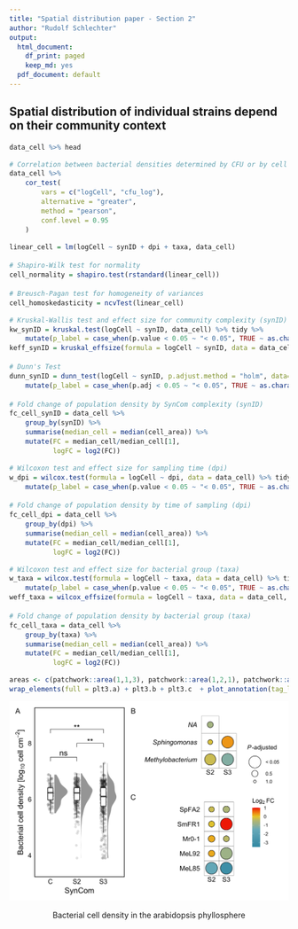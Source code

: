 ```yaml
---
title: "Spatial distribution paper - Section 2"
author: "Rudolf Schlechter"
output:
  html_document:
    df_print: paged
    keep_md: yes
  pdf_document: default
---
```




## Spatial distribution of individual strains depend on their community context




```r
data_cell %>% head
```

<div data-pagedtable="false">
  <script data-pagedtable-source type="application/json">
{"columns":[{"label":[""],"name":["_rn_"],"type":[""],"align":["left"]},{"label":["exp"],"name":[1],"type":["chr"],"align":["left"]},{"label":["dpi"],"name":[2],"type":["fct"],"align":["left"]},{"label":["synID"],"name":[3],"type":["fct"],"align":["left"]},{"label":["comID"],"name":[4],"type":["chr"],"align":["left"]},{"label":["syncom"],"name":[5],"type":["chr"],"align":["left"]},{"label":["strain"],"name":[6],"type":["fct"],"align":["left"]},{"label":["sample"],"name":[7],"type":["int"],"align":["right"]},{"label":["cell"],"name":[8],"type":["int"],"align":["right"]},{"label":["total_area"],"name":[9],"type":["dbl"],"align":["right"]},{"label":["cell_area"],"name":[10],"type":["dbl"],"align":["right"]},{"label":["logCell"],"name":[11],"type":["dbl"],"align":["right"]},{"label":["taxa"],"name":[12],"type":["fct"],"align":["left"]},{"label":["channel"],"name":[13],"type":["chr"],"align":["left"]},{"label":["cfu"],"name":[14],"type":["dbl"],"align":["right"]},{"label":["cfu_log"],"name":[15],"type":["dbl"],"align":["right"]}],"data":[{"1":"e1","2":"07dpi","3":"C","4":"Com01","5":"C.01","6":"meL85","7":"1","8":"34761","9":"0.0063","10":"5551108","11":"6.7","12":"Methylobacterium","13":"C0","14":"8800000","15":"6.9","_rn_":"1"},{"1":"e1","2":"07dpi","3":"C","4":"Com01","5":"C.01","6":"meL85","7":"1","8":"34761","9":"0.0063","10":"5551108","11":"6.7","12":"Methylobacterium","13":"C1","14":"8350000","15":"6.9","_rn_":"2"},{"1":"e1","2":"07dpi","3":"C","4":"Com01","5":"C.01","6":"meL85","7":"2","8":"34587","9":"0.0103","10":"3367879","11":"6.5","12":"Methylobacterium","13":"C0","14":"15400000","15":"7.2","_rn_":"3"},{"1":"e1","2":"07dpi","3":"C","4":"Com01","5":"C.01","6":"meL85","7":"2","8":"34587","9":"0.0103","10":"3367879","11":"6.5","12":"Methylobacterium","13":"C1","14":"5760000","15":"6.8","_rn_":"4"},{"1":"e1","2":"07dpi","3":"C","4":"Com01","5":"C.01","6":"meL85","7":"3","8":"30764","9":"0.0060","10":"5117514","11":"6.7","12":"Methylobacterium","13":"C0","14":"19900000","15":"7.3","_rn_":"5"},{"1":"e1","2":"07dpi","3":"C","4":"Com01","5":"C.01","6":"meL85","7":"3","8":"30764","9":"0.0060","10":"5117514","11":"6.7","12":"Methylobacterium","13":"C1","14":"23900000","15":"7.4","_rn_":"6"}],"options":{"columns":{"min":{},"max":[10]},"rows":{"min":[10],"max":[10]},"pages":{}}}
  </script>
</div>


```r
# Correlation between bacterial densities determined by CFU or by cell counts
data_cell %>% 
    cor_test(
        vars = c("logCell", "cfu_log"),
        alternative = "greater",
        method = "pearson",
        conf.level = 0.95
    )
```

<div data-pagedtable="false">
  <script data-pagedtable-source type="application/json">
{"columns":[{"label":["var1"],"name":[1],"type":["chr"],"align":["left"]},{"label":["var2"],"name":[2],"type":["chr"],"align":["left"]},{"label":["cor"],"name":[3],"type":["dbl"],"align":["right"]},{"label":["statistic"],"name":[4],"type":["dbl"],"align":["right"]},{"label":["p"],"name":[5],"type":["dbl"],"align":["right"]},{"label":["conf.low"],"name":[6],"type":["dbl"],"align":["right"]},{"label":["conf.high"],"name":[7],"type":["dbl"],"align":["right"]},{"label":["method"],"name":[8],"type":["chr"],"align":["left"]}],"data":[{"1":"logCell","2":"cfu_log","3":"0.4","4":"13","5":"1.3e-35","6":"0.36","7":"1","8":"Pearson"}],"options":{"columns":{"min":{},"max":[10]},"rows":{"min":[10],"max":[10]},"pages":{}}}
  </script>
</div>



```r
linear_cell = lm(logCell ~ synID + dpi + taxa, data_cell)

# Shapiro-Wilk test for normality
cell_normality = shapiro.test(rstandard(linear_cell))

# Breusch-Pagan test for homogeneity of variances
cell_homoskedasticity = ncvTest(linear_cell)
```


```r
# Kruskal-Wallis test and effect size for community complexity (synID)
kw_synID = kruskal.test(logCell ~ synID, data_cell) %>% tidy %>% 
    mutate(p_label = case_when(p.value < 0.05 ~ "< 0.05", TRUE ~ as.character(p.value)))
keff_synID = kruskal_effsize(formula = logCell ~ synID, data = data_cell, ci=TRUE, nboot=100)

# Dunn's Test
dunn_synID = dunn_test(logCell ~ synID, p.adjust.method = "holm", data=data_cell) %>% tibble %>% 
    mutate(p_label = case_when(p.adj < 0.05 ~ "< 0.05", TRUE ~ as.character(p.adj)))

# Fold change of population density by SynCom complexity (synID)
fc_cell_synID = data_cell %>% 
    group_by(synID) %>% 
    summarise(median_cell = median(cell_area)) %>% 
    mutate(FC = median_cell/median_cell[1],
           logFC = log2(FC))
```


```r
# Wilcoxon test and effect size for sampling time (dpi)
w_dpi = wilcox.test(formula = logCell ~ dpi, data = data_cell) %>% tidy %>% 
    mutate(p_label = case_when(p.value < 0.05 ~ "< 0.05", TRUE ~ as.character(p.value)))

# Fold change of population density by time of sampling (dpi)
fc_cell_dpi = data_cell %>% 
    group_by(dpi) %>% 
    summarise(median_cell = median(cell_area)) %>% 
    mutate(FC = median_cell/median_cell[1],
           logFC = log2(FC))
```


```r
# Wilcoxon test and effect size for bacterial group (taxa)
w_taxa = wilcox.test(formula = logCell ~ taxa, data = data_cell) %>% tidy %>% 
    mutate(p_label = case_when(p.value < 0.05 ~ "< 0.05", TRUE ~ as.character(p.value)))
weff_taxa = wilcox_effsize(formula = logCell ~ taxa, data = data_cell, ci=TRUE, nboot=100)

# Fold change of population density by bacterial group (taxa)
fc_cell_taxa = data_cell %>% 
    group_by(taxa) %>% 
    summarise(median_cell = median(cell_area)) %>% 
    mutate(FC = median_cell/median_cell[1],
           logFC = log2(FC))
```






```r
areas <- c(patchwork::area(1,1,3), patchwork::area(1,2,1), patchwork::area(2,2,3))
wrap_elements(full = plt3.a) + plt3.b + plt3.c  + plot_annotation(tag_levels = "A") + plot_layout(design = areas, guides = "collect") & theme(legend.box.just = "center")
```

<div class="figure" style="text-align: center">
<img src="results2_celldensity_communitycomplexity_files/figure-html/figure_main_5-1.png" alt="Bacterial cell density in the arabidopsis phyllosphere"  />
<p class="caption">Bacterial cell density in the arabidopsis phyllosphere</p>
</div>
